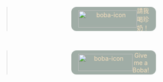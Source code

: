 <blockquote><style data-styled="true" data-styled-version="5.3.3">.eDynhg{display:-webkit-box;display:-webkit-flex;display:-ms-flexbox;display:flex;-webkit-align-items:center;-webkit-box-align:center;-ms-flex-align:center;align-items:center;-webkit-box-pack:center;-webkit-justify-content:center;-ms-flex-pack:center;justify-content:center;width:164px;height:40px;padding:8px 16px;-webkit-backdrop-filter:blur(20px);backdrop-filter:blur(20px);border-radius:12px;color:white;-webkit-text-decoration:none !important;text-decoration:none !important;}/*!sc*/
.eDynhg:hover{-webkit-text-decoration:none !important;text-decoration:none !important;}/*!sc*/
data-styled.g160[id="sc-1ykasxb-0"]{content:"eDynhg,"}/*!sc*/
</style><center><a style="background-color:#A0ADA6;color:#F8E0BE;border:none" href="https://taiwanese_eirin.bobaboba.me" target="_blank" class="sc-1ykasxb-0 eDynhg"><img height="100%" src="https://s3.ap-southeast-1.amazonaws.com/media.anyonelab.com/images/boba/boba-embed-icon.png" alt="boba-icon"/><div style="flex:1;text-align:center">請我喝珍奶！</div></a></center></blockquote>

</br>

<blockquote><style data-styled="true" data-styled-version="5.3.3">.eDynhg{display:-webkit-box;display:-webkit-flex;display:-ms-flexbox;display:flex;-webkit-align-items:center;-webkit-box-align:center;-ms-flex-align:center;align-items:center;-webkit-box-pack:center;-webkit-justify-content:center;-ms-flex-pack:center;justify-content:center;width:164px;height:40px;padding:8px 16px;-webkit-backdrop-filter:blur(20px);backdrop-filter:blur(20px);border-radius:12px;color:white;-webkit-text-decoration:none !important;text-decoration:none !important;}/*!sc*/
.eDynhg:hover{-webkit-text-decoration:none !important;text-decoration:none !important;}/*!sc*/
data-styled.g160[id="sc-1ykasxb-0"]{content:"eDynhg,"}/*!sc*/
</style><center><a style="background-color:#A0ADA6;color:#F8E0BE;border:none" href="https://taiwanese_eirin.bobaboba.me" target="_blank" class="sc-1ykasxb-0 eDynhg"><img height="100%" src="https://s3.ap-southeast-1.amazonaws.com/media.anyonelab.com/images/boba/boba-embed-icon.png" alt="boba-icon"/><div style="flex:1;text-align:center">Give me a Boba!</div></a></center></blockquote>
